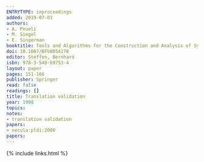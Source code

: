 ```yaml
---
ENTRYTYPE: inproceedings
added: 2019-07-01
authors:
- A. Pnueli
- M. Siegel
- E. Singerman
booktitle: Tools and Algorithms for the Construction and Analysis of Systems
doi: 10.1007/BFb0054170
editor: Steffen, Bernhard
isbn: 978-3-540-69753-4
layout: paper
pages: 151-166
publisher: Springer
read: false
readings: []
title: Translation validation
year: 1998
topics:
notes:
- translation validation
papers:
- necula:pldi:2000
papers:
---
```


{% include links.html %}
